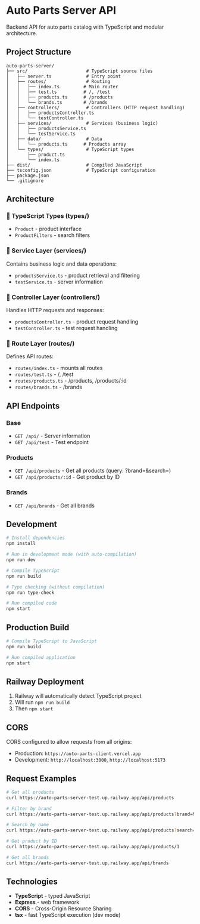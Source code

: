 # Auto Parts Server API

Backend API for auto parts catalog with TypeScript and modular architecture.

## Project Structure

```
auto-parts-server/
├── src/                      # TypeScript source files
│   ├── server.ts             # Entry point
│   ├── routes/               # Routing
│   │   ├── index.ts         # Main router
│   │   ├── test.ts          # /, /test
│   │   ├── products.ts      # /products
│   │   └── brands.ts        # /brands
│   ├── controllers/          # Controllers (HTTP request handling)
│   │   ├── productsController.ts
│   │   └── testController.ts
│   ├── services/             # Services (business logic)
│   │   ├── productsService.ts
│   │   └── testService.ts
│   ├── data/                 # Data
│   │   └── products.ts      # Products array
│   └── types/                # TypeScript types
│       ├── product.ts
│       └── index.ts
├── dist/                     # Compiled JavaScript
├── tsconfig.json             # TypeScript configuration
├── package.json
└── .gitignore
```

## Architecture

### 🔹 TypeScript Types (types/)
- `Product` - product interface
- `ProductFilters` - search filters

### 🔹 Service Layer (services/)
Contains business logic and data operations:
- `productsService.ts` - product retrieval and filtering
- `testService.ts` - server information

### 🔹 Controller Layer (controllers/)
Handles HTTP requests and responses:
- `productsController.ts` - product request handling
- `testController.ts` - test request handling

### 🔹 Route Layer (routes/)
Defines API routes:
- `routes/index.ts` - mounts all routes
- `routes/test.ts` - /, /test
- `routes/products.ts` - /products, /products/:id
- `routes/brands.ts` - /brands

## API Endpoints

### Base
- `GET /api/` - Server information
- `GET /api/test` - Test endpoint

### Products
- `GET /api/products` - Get all products (query: ?brand=&search=)
- `GET /api/products/:id` - Get product by ID

### Brands
- `GET /api/brands` - Get all brands

## Development

```bash
# Install dependencies
npm install

# Run in development mode (with auto-compilation)
npm run dev

# Compile TypeScript
npm run build

# Type checking (without compilation)
npm run type-check

# Run compiled code
npm start
```

## Production Build

```bash
# Compile TypeScript to JavaScript
npm run build

# Run compiled application
npm start
```

## Railway Deployment

1. Railway will automatically detect TypeScript project
2. Will run `npm run build`
3. Then `npm start`

## CORS

CORS configured to allow requests from all origins:
- Production: `https://auto-parts-client.vercel.app`
- Development: `http://localhost:3000`, `http://localhost:5173`

## Request Examples

```bash
# Get all products
curl https://auto-parts-server-test.up.railway.app/api/products

# Filter by brand
curl https://auto-parts-server-test.up.railway.app/api/products?brand=Mann

# Search by name
curl https://auto-parts-server-test.up.railway.app/api/products?search=колодки

# Get product by ID
curl https://auto-parts-server-test.up.railway.app/api/products/1

# Get all brands
curl https://auto-parts-server-test.up.railway.app/api/brands
```

## Technologies

- **TypeScript** - typed JavaScript
- **Express** - web framework
- **CORS** - Cross-Origin Resource Sharing
- **tsx** - fast TypeScript execution (dev mode)
